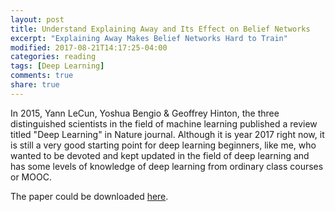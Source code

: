 ```yaml
---
layout: post
title: Understand Explaining Away and Its Effect on Belief Networks
excerpt: "Explaining Away Makes Belief Networks Hard to Train"
modified: 2017-08-21T14:17:25-04:00
categories: reading
tags: [Deep Learning]
comments: true
share: true
---
```


In 2015, Yann LeCun, Yoshua Bengio & Geoffrey Hinton, the three distinguished scientists in the field of machine learning published a review titled "Deep Learning" in Nature journal. Although it is year 2017 right now, it is still a very good starting point for deep learning beginners, like me, who wanted to be devoted and kept updated in the field of deep learning and has some levels of knowledge of deep learning from ordinary class courses or MOOC.

The paper could be downloaded [here](https://github.com/leimao/Deep_Learning_Papers/blob/master/Reviews/Nature_Deep_Learning_Review_2015.pdf).